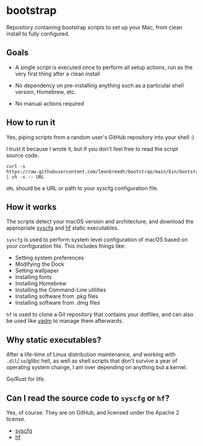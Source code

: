 # bootstrap

Repository containing bootstrap scripts to set up your Mac, from clean install
to fully configured.

## Goals

- A single script is executed once to perform all setup actions, run as the
  very first thing after a clean install

- No dependency on pre-installing anything such as a particular shell version,
  Homebrew, etc.

- No manual actions required

## How to run it

Yes, piping scripts from a random user's GitHub repository into your shell :)

I trust it because I wrote it, but if you don't feel free to read the script
source code.

```shell
curl -s https://raw.githubusercontent.com/leonbreedt/bootstrap/main/bin/bootstrap | sh -s -- URL
```

`URL` should be a URL or path to your syscfg configuration file.

## How it works

The scripts detect your macOS version and architecture, and download
the appropriate [syscfg](#syscfg) and [hf](#hf) static executables.

`syscfg` is used to perform system level configuration of macOS based
on your configuration file. This includes things like:

- Setting system preferences
- Modifying the Dock
- Setting wallpaper
- Installing fonts
- Installing Homebrew
- Installing the Command-Line utilities
- Installing software from .pkg files
- Installing software from .dmg files

`hf` is used to clone a Git repository that contains your dotfiles,
and can also be used like [yadm](https://yadm.io) to manage them
afterwards.


## Why static executables?

After a life-time of Linux distribution maintenance, and working with
`.dll`/.`so`/glibc hell, as well as shell scripts that don't survive a year
of operating system change, I am over depending on anything but a kernel.

Go/Rust for life.

## Can I read the source code to `syscfg` or `hf`?

Yes, of course. They are on GitHub, and licensed under the Apache 2 license.

- [syscfg](https://github.com/leonbreedt/syscfg)
- [hf](https://github.com/leonbreedt/hf)

